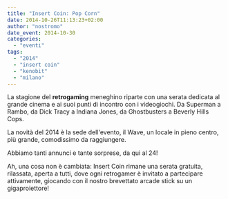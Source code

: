 ```yaml
---
title: "Insert Coin: Pop Corn"
date: 2014-10-26T11:13:23+02:00
author: "nostromo"
date_event: 2014-10-30
categories:
  - "eventi"
tags:
  - "2014"
  - "insert coin"
  - "kenobit"
  - "milano"
---
```


La stagione del **retrogaming** meneghino riparte con una serata dedicata al grande cinema e ai suoi punti di incontro con i videogiochi. Da Superman a Rambo, da Dick Tracy a Indiana Jones, da Ghostbusters a Beverly Hills Cops.

La novità del 2014 è la sede dell'evento, il Wave, un locale in pieno centro, più grande, comodissimo da raggiungere.

Abbiamo tanti annunci e tante sorprese, da qui al 24!

Ah, una cosa non è cambiata: Insert Coin rimane una serata gratuita, rilassata, aperta a tutti, dove ogni retrogamer è invitato a partecipare attivamente, giocando con il nostro brevettato arcade stick su un gigaproiettore!